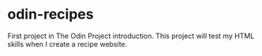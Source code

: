 # odin-recipes
First project in The Odin Project introduction. This project will test my HTML skills when I create a recipe website.
